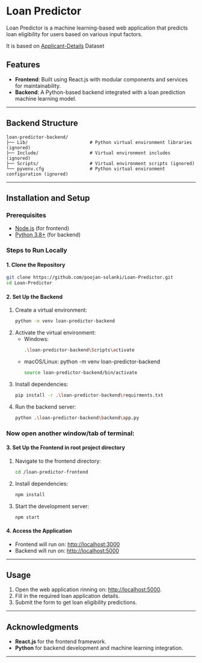 # Loan Predictor

Loan Predictor is a machine learning-based web application that predicts loan eligibility for users based on various input factors.

It is based on [Applicant-Details](https://www.kaggle.com/code/yaminh/loan-risk-prediction-using-ml-etc-93/input) Dataset

## Features

- **Frontend**: Built using React.js with modular components and services for maintainability.
- **Backend**: A Python-based backend integrated with a loan prediction machine learning model.

---

<!-- ## Project Structure -->

<!-- ### Frontend Structure
```
loan-predictor-frontend/
├── public/
│   ├── index.html             # Main HTML template
│   └── assets/                # Static assets (images, styles, etc.)
├── src/
│   ├── components/            # Reusable UI components
│   ├── pages/                 # Page components
│   ├── services/              # API service utilities
│   ├── utils/                 # Utility functions
│   ├── App.js                 # Main application component
│   └── index.js               # Entry point
├── package.json               # Node.js dependencies and scripts
└── README.md                  # Frontend-specific documentation
``` -->

## Backend Structure
```
loan-predictor-backend/
├── Lib/                       # Python virtual environment libraries (ignored)
├── Include/                   # Virtual environment includes (ignored)
├── Scripts/                   # Virtual environment scripts (ignored)
└── pyvenv.cfg                 # Python virtual environment configuration (ignored)
```

---

## Installation and Setup

### Prerequisites
- [Node.js](https://nodejs.org/) (for frontend)
- [Python 3.8+](https://www.python.org/) (for backend)


### Steps to Run Locally

#### 1. Clone the Repository
```bash
git clone https://github.com/poojan-solanki/Loan-Predictor.git
cd Loan-Predictor
```

#### 2. Set Up the Backend

1. Create a virtual environment:
   ```bash
   python -m venv loan-predictor-backend
   ```
2. Activate the virtual environment:
   - Windows:
     ```bash
     .\loan-predictor-backend\Scripts\activate
     ```
   - macOS/Linux:
   python -m venv loan-predictor-backend
     ```bash
     source loan-predictor-backend/bin/activate
     ```
3. Install dependencies:
   ```bash
   pip install -r .\loan-predictor-backend\requirments.txt
   ```
4. Run the backend server:
   ```bash
   python .\loan-predictor-backend\backend\app.py
   ```

### Now open another window/tab of terminal:
#### 3. Set Up the Frontend in root project directory
1. Navigate to the frontend directory:
   ```bash
   cd /loan-predictor-frontend
   ```
2. Install dependencies:
   ```bash
   npm install
   ```
3. Start the development server:
   ```bash
   npm start
   ```

#### 4. Access the Application
- Frontend will run on: [http://localhost:3000](http://localhost:3000)
- Backend will run on: [http://localhost:5000](http://localhost:5000)

---

## Usage

1. Open the web application rinning on: [http://localhost:5000](http://localhost:5000).
2. Fill in the required loan application details.
3. Submit the form to get loan eligibility predictions.

---


## Acknowledgments

- **React.js** for the frontend framework.
- **Python** for backend development and machine learning integration.

---
